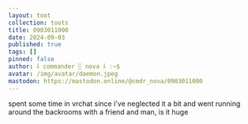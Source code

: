 ```yaml
---
layout: toot
collection: toots
title: 0903011000
date: 2024-09-03
published: true
tags: []
pinned: false
author: ⸸ commander ░ nova ⸸ :~$
avatar: /img/avatar/daemon.jpeg
mastodon: https://mastodon.online/@cmdr_nova/0903011000
---
```


spent some time in vrchat since i've neglected it a bit and went running around the backrooms with a friend and man, is it huge

